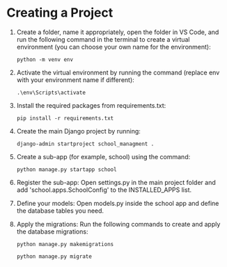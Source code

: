 # Creating a Project

1. Create a folder, name it appropriately, open the folder in VS Code, and run the following command in the terminal to create a virtual environment (you can choose your own name for the environment):
    ```
    python -m venv env
    ```

2. Activate the virtual environment by running the command (replace env with your environment name if different):
    ```
    .\env\Scripts\activate
    ```

3. Install the required packages from requirements.txt:
    ```
    pip install -r requirements.txt
    ```

4. Create the main Django project by running: 
    ```
    django-admin startproject school_managment . 
    ```

5. Create a sub-app (for example, school) using the command:
    ```
    python manage.py startapp school
    ```

6. Register the sub-app:
    Open settings.py in the main project folder and add 'school.apps.SchoolConfig' to the INSTALLED_APPS list.

7. Define your models:
    Open models.py inside the school app and define the database tables you need.

8. Apply the migrations:
    Run the following commands to create and apply the database migrations:
    ```
    python manage.py makemigrations 

    python manage.py migrate
    ```
